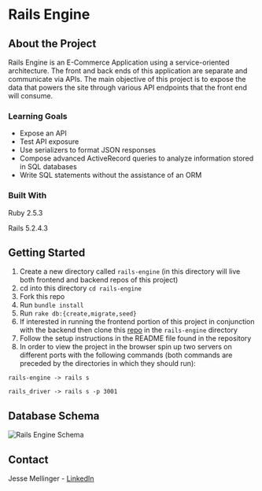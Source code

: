 # Rails Engine

## About the Project

Rails Engine is an E-Commerce Application using a service-oriented architecture. The front and back ends of this application are separate and communicate via APIs. The main objective of this project is to expose the data that powers the site through various API endpoints that the front end will consume.

### Learning Goals

* Expose an API
* Test API exposure
* Use serializers to format JSON responses
* Compose advanced ActiveRecord queries to analyze information stored in SQL databases
* Write SQL statements without the assistance of an ORM

### Built With

Ruby 2.5.3

Rails 5.2.4.3

## Getting Started

1. Create a new directory called `rails-engine` (in this directory will live both frontend and backend repos of this project)
2. cd into this directory `cd rails-engine`
3. Fork this repo
4. Run `bundle install`
5. Run `rake db:{create,migrate,seed}`
6. If interested in running the frontend portion of this project in conjunction with the backend then clone this [repo](https://github.com/JesseMellinger/rails_driver) in the `rails-engine` directory
7. Follow the setup instructions in the README file found in the repository
8. In order to view the project in the browser spin up two servers on different ports with the following commands (both commands are preceded by the directories in which they should run):

`rails-engine -> rails s`

`rails_driver -> rails s -p 3001`

## Database Schema

![Rails Engine Schema](https://user-images.githubusercontent.com/29828129/102696656-14fb4c00-41ed-11eb-9d62-3c2dfc08c154.png)

## Contact

Jesse Mellinger - [LinkedIn](https://www.linkedin.com/in/jesse-mellinger/)








